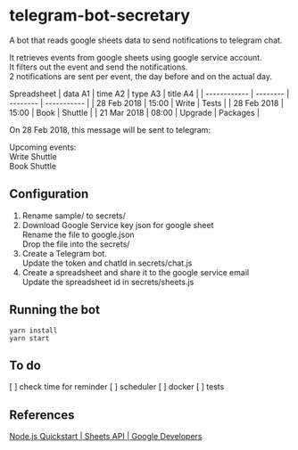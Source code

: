 # telegram-bot-secretary

A bot that reads google sheets data to send notifications to telegram chat.

It retrieves events from google sheets using google service account.  
It filters out the event and send the notifications.  
2 notifications are sent per event, the day before and on the actual day.

Spreadsheet
| data A1      | time A2  | type A3  | title A4    | 
| ------------ | -------- | -------- | ----------- | 
| 28 Feb 2018  | 15:00    | Write    | Tests       |
| 28 Feb 2018  | 15:00    | Book     | Shuttle     |
| 21 Mar 2018  | 08:00    | Upgrade  | Packages    |

On 28 Feb 2018, this message will be sent to telegram:

Upcoming events:  
Write Shuttle  
Book Shuttle  

## Configuration
1. Rename sample/ to secrets/
2. Download Google Service key json for google sheet  
Rename the file to google.json  
Drop the file into the secrets/ 
3. Create a Telegram bot.  
Update the token and chatId in secrets/chat.js
4. Create a spreadsheet and share it to the google service email  
Update the spreadsheet id in secrets/sheets.js

## Running the bot
```
yarn install
yarn start
```

## To do 
[ ] check time for reminder
[ ] scheduler
[ ] docker
[ ] tests

## References
[Node.js Quickstart | Sheets API | Google Developers ](https://developers.google.com/sheets/api/quickstart/nodejs)
